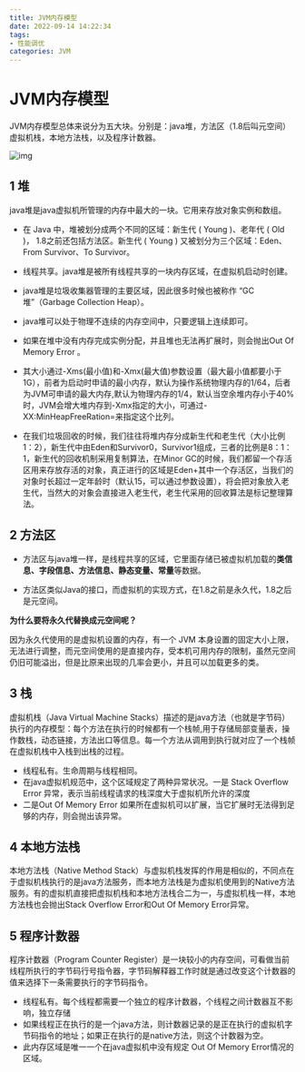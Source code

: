 ```yaml
---
title: JVM内存模型
date: 2022-09-14 14:22:34
tags:
- 性能调优
categories: JVM
---
```


# JVM内存模型

JVM内存模型总体来说分为五大块。分别是：java堆，方法区（1.8后叫元空间）虚拟机栈，本地方法栈，以及程序计数器。

![img](https://panyuro.oss-cn-beijing.aliyuncs.com/watermark,type_ZmFuZ3poZW5naGVpdGk,shadow_10,text_aHR0cHM6Ly9ibG9nLmNzZG4ubmV0L3FxXzQyOTIyNjQ3,size_16,color_FFFFFF,t_70.png)

## 1 堆

java堆是java虚拟机所管理的内存中最大的一块。它用来存放对象实例和数组。

- 在 Java 中，堆被划分成两个不同的区域：新生代 ( Young )、老年代 ( Old )， 1.8之前还包括方法区。新生代 ( Young ) 又被划分为三个区域：Eden、From Survivor、To Survivor。

- 线程共享。java堆是被所有线程共享的一块内存区域，在虚拟机启动时创建。

- java堆是垃圾收集器管理的主要区域，因此很多时候也被称作 “GC堆”（Garbage Collection Heap）。

- java堆可以处于物理不连续的内存空间中，只要逻辑上连续即可。

- 如果在堆中没有内存完成实例分配，并且堆也无法再扩展时，则会抛出Out Of Memory Error 。

- 其大小通过-Xms(最小值)和-Xmx(最大值)参数设置（最大最小值都要小于1G），前者为启动时申请的最小内存，默认为操作系统物理内存的1/64，后者为JVM可申请的最大内存,默认为物理内存的1/4，默认当空余堆内存小于40%时，JVM会增大堆内存到-Xmx指定的大小，可通过-XX:MinHeapFreeRation=来指定这个比列。

- 在我们垃圾回收的时候，我们往往将堆内存分成新生代和老生代（大小比例1：2），新生代中由Eden和Survivor0，Survivor1组成，三者的比例是8：1：1，新生代的回收机制采用复制算法，在Minor GC的时候，我们都留一个存活区用来存放存活的对象，真正进行的区域是Eden+其中一个存活区，当我们的对象时长超过一定年龄时（默认15，可以通过参数设置），将会把对象放入老生代，当然大的对象会直接进入老生代，老生代采用的回收算法是标记整理算法。

  

## 2 方法区

- 方法区与java堆一样，是线程共享的区域，它里面存储已被虚拟机加载的**类信息、字段信息、方法信息、静态变量、常量**等数据。

- 方法区类似Java的接口，而虚拟机的实现方式，在1.8之前是永久代，1.8之后是元空间。

**为什么要将永久代替换成元空间呢？**

因为永久代使用的是虚拟机设置的内存，有一个 JVM 本身设置的固定大小上限，无法进行调整，而元空间使用的是直接内存，受本机可用内存的限制，虽然元空间仍旧可能溢出，但是比原来出现的几率会更小，并且可以加载更多的类。

## 3 栈

   虚拟机栈（Java Virtual Machine Stacks）描述的是java方法（也就是字节码）执行的内存模型：每个方法在执行的时候都有一个栈帧,用于存储局部变量表，操作数栈，动态链接，方法出口等信息。每一个方法从调用到执行就对应了一个栈帧在虚拟机栈中入栈到出栈的过程。

- 线程私有。生命周期与线程相同。
- 在java虚拟机规范中，这个区域规定了两种异常状况。一是 Stack Overflow Error 异常，表示当前线程请求的栈深度大于虚拟机所允许的深度
- 二是Out Of Memory Error 如果所在虚拟机可以扩展，当它扩展时无法得到足够的内存，则会抛出该异常。



## 4 本地方法栈

   本地方法栈（Native Method Stack）与虚拟机栈发挥的作用是相似的，不同点在于虚拟机栈执行的是java方法服务，而本地方法栈是为虚拟机使用到的Native方法服务。有的虚拟机直接把虚拟机栈和本地方法栈合二为一，与虚拟机栈一样，本地方法栈也会抛出Stack Overflow Error和Out Of Memory Error异常。



## 5 程序计数器

   程序计数器（Program Counter Register）是一块较小的内存空间，可看做当前线程所执行的字节码行号指令器，字节码解释器工作时就是通过改变这个计数器的值来选择下一条需要执行的字节码指令。

- 线程私有。每个线程都需要一个独立的程序计数器，个线程之间计数器互不影响，独立存储
- 如果线程正在执行的是一个java方法，则计数器记录的是正在执行的虚拟机字节码指令的地址；如果正在执行的是native方法，则这个计数器为空。
- 此内存区域是唯一一个在java虚拟机中没有规定 Out Of Memory Error情况的区域。







